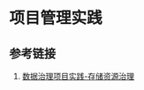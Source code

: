 # 项目管理实践

## 参考链接

1. [数据治理项目实践-存储资源治理](work/methodology/Data-Engineering/Data-Management/数据治理项目实践-存储资源治理.md)